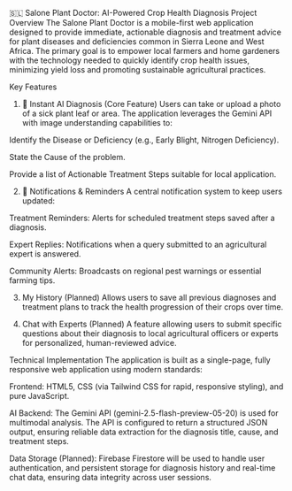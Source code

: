 🇸🇱 Salone Plant Doctor: AI-Powered Crop Health Diagnosis
Project Overview
The Salone Plant Doctor is a mobile-first web application designed to provide immediate, actionable diagnosis and treatment advice for plant diseases and deficiencies common in Sierra Leone and West Africa. The primary goal is to empower local farmers and home gardeners with the technology needed to quickly identify crop health issues, minimizing yield loss and promoting sustainable agricultural practices.

Key Features
1. 🌿 Instant AI Diagnosis (Core Feature)
Users can take or upload a photo of a sick plant leaf or area. The application leverages the Gemini API with image understanding capabilities to:

Identify the Disease or Deficiency (e.g., Early Blight, Nitrogen Deficiency).

State the Cause of the problem.

Provide a list of Actionable Treatment Steps suitable for local application.

2. 🔔 Notifications & Reminders
A central notification system to keep users updated:

Treatment Reminders: Alerts for scheduled treatment steps saved after a diagnosis.

Expert Replies: Notifications when a query submitted to an agricultural expert is answered.

Community Alerts: Broadcasts on regional pest warnings or essential farming tips.

3. My History (Planned)
Allows users to save all previous diagnoses and treatment plans to track the health progression of their crops over time.

4. Chat with Experts (Planned)
A feature allowing users to submit specific questions about their diagnosis to local agricultural officers or experts for personalized, human-reviewed advice.

Technical Implementation
The application is built as a single-page, fully responsive web application using modern standards:

Frontend: HTML5, CSS (via Tailwind CSS for rapid, responsive styling), and pure JavaScript.

AI Backend: The Gemini API (gemini-2.5-flash-preview-05-20) is used for multimodal analysis. The API is configured to return a structured JSON output, ensuring reliable data extraction for the diagnosis title, cause, and treatment steps.

Data Storage (Planned): Firebase Firestore will be used to handle user authentication, and persistent storage for diagnosis history and real-time chat data, ensuring data integrity across user sessions.
